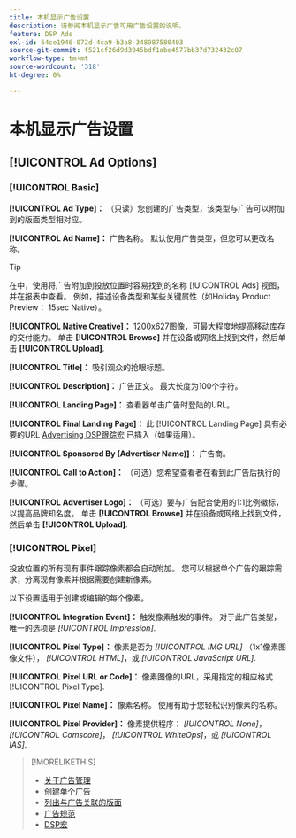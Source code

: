 ```yaml
---
title: 本机显示广告设置
description: 请参阅本机显示广告可用广告设置的说明。
feature: DSP Ads
exl-id: 64ce1946-072d-4ca9-b3a8-348987580403
source-git-commit: f521cf26d9d3945bdf1abe4577bb37d732432c87
workflow-type: tm+mt
source-wordcount: '318'
ht-degree: 0%

---
```


# 本机显示广告设置

## [!UICONTROL Ad Options]

### [!UICONTROL Basic]

**[!UICONTROL Ad Type]：** （只读）您创建的广告类型，该类型与广告可以附加到的版面类型相对应。

**[!UICONTROL Ad Name]：** 广告名称。 默认使用广告类型，但您可以更改名称。

>[!TIP]
>
> 在中，使用将广告附加到投放位置时容易找到的名称 [!UICONTROL Ads] 视图，并在报表中查看。 例如，描述设备类型和某些关键属性（如Holiday Product Preview： 15sec Native）。

**[!UICONTROL Native Creative]：** 1200x627图像，可最大程度地提高移动库存的交付能力。 单击 **[!UICONTROL Browse]** 并在设备或网络上找到文件，然后单击 **[!UICONTROL Upload]**.

**[!UICONTROL Title]：** 吸引观众的抢眼标题。

**[!UICONTROL Description]：** 广告正文。 最大长度为100个字符。

**[!UICONTROL Landing Page]：** 查看器单击广告时登陆的URL。

**[!UICONTROL Final Landing Page]：** 此 [!UICONTROL Landing Page] 具有必要的URL [Advertising DSP跟踪宏](/help/dsp/campaign-management/macros.md) 已插入（如果适用）。

**[!UICONTROL Sponsored By (Advertiser Name)]：** 广告商。

**[!UICONTROL Call to Action]：** （可选）您希望查看者在看到此广告后执行的步骤。

**[!UICONTROL Advertiser Logo]：** （可选）要与广告配合使用的1:1比例徽标，以提高品牌知名度。 单击 **[!UICONTROL Browse]** 并在设备或网络上找到文件，然后单击 **[!UICONTROL Upload]**.

### [!UICONTROL Pixel]

投放位置的所有现有事件跟踪像素都会自动附加。 您可以根据单个广告的跟踪需求，分离现有像素并根据需要创建新像素。

以下设置适用于创建或编辑的每个像素。

**[!UICONTROL Integration Event]：** 触发像素触发的事件。 对于此广告类型，唯一的选项是 *[!UICONTROL Impression]*.

**[!UICONTROL Pixel Type]：** 像素是否为 *[!UICONTROL IMG URL]* （1x1像素图像文件）， *[!UICONTROL HTML]*，或 *[!UICONTROL JavaScript URL]*.

**[!UICONTROL Pixel URL or Code]：** 像素图像的URL，采用指定的相应格式 [!UICONTROL Pixel Type].

**[!UICONTROL Pixel Name]：** 像素名称。 使用有助于您轻松识别像素的名称。

**[!UICONTROL Pixel Provider]：** 像素提供程序： *[!UICONTROL None]*， *[!UICONTROL Comscore]*， *[!UICONTROL WhiteOps]*，或 *[!UICONTROL IAS]*.

>[!MORELIKETHIS]
>
>* [关于广告管理](ad-about.md)
>* [创建单个广告](ad-create.md)
>* [列出与广告关联的版面](/help/dsp/campaign-management/ads/ad-list-placements.md)
>* [广告规范](ad-specs.md)
>* [DSP宏](/help/dsp/campaign-management/macros.md)
